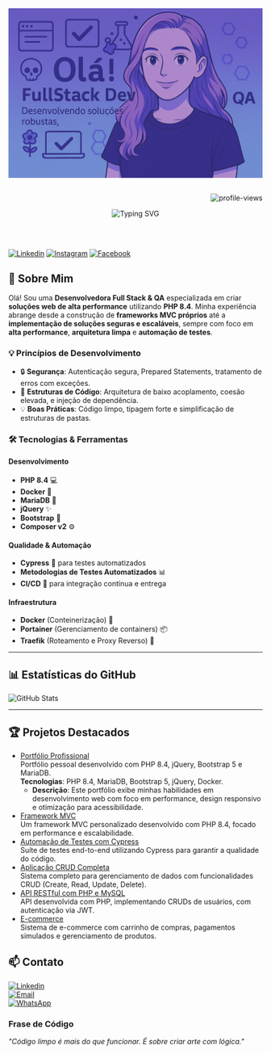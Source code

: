 <div>
  <img align="center" alt="Pixel-Art" width="1000px" src="banner.png"/>
</div>

<div align="right">
<br>

![profile-views](https://komarev.com/ghpvc/?username=devnayaravieira&color=blueviolet)

</div>

<div align="center">

![Typing SVG](https://readme-typing-svg.herokuapp.com?size=30&color=8833D7&width=600&height=60&lines=Desenvolvedor+Full+Stack+%F0%9F%92%BB;PHP+8.4+%7C+OOP+%7C+MVC+Framework;Docker+%7C+MariaDB+%7C+High+Performance)

</div>

<br>
<br>

[![Linkedin](https://img.shields.io/badge/LinkedIn-0077B5?style=for-the-badge&logo=linkedin&logoColor=white)](https://www.linkedin.com/in/nayaranunesvieira/)
[![Instagram](https://img.shields.io/badge/Instagram-E4405F?style=for-the-badge&logo=instagram&logoColor=white)](https://www.instagram.com/nayaravieira_?igsh=MW4wM3Y4MWVjNWpxYQ%3D%3D&utm_source=qr)
[![Facebook](https://img.shields.io/badge/Facebook-1877F2?style=for-the-badge&logo=facebook&logoColor=white)](https://www.facebook.com/NayNVieira)

## 🚀 Sobre Mim

Olá! Sou uma **Desenvolvedora Full Stack & QA** especializada em criar **soluções web de alta performance** utilizando **PHP 8.4**. Minha experiência abrange desde a construção de **frameworks MVC próprios** até a **implementação de soluções seguras e escaláveis**, sempre com foco em **alta performance**, **arquitetura limpa** e **automação de testes**.

### 💡 Princípios de Desenvolvimento
- 🔒 **Segurança**: Autenticação segura, Prepared Statements, tratamento de erros com exceções.
- 📂 **Estruturas de Código**: Arquitetura de baixo acoplamento, coesão elevada, e injeção de dependência.
- 💡 **Boas Práticas**: Código limpo, tipagem forte e simplificação de estruturas de pastas.

### 🛠️ Tecnologias & Ferramentas

#### **Desenvolvimento**
- **PHP 8.4** 💻
- **Docker** 🐳
- **MariaDB** 💾
- **jQuery** ✨
- **Bootstrap** 📱
- **Composer v2** ⚙️  

#### **Qualidade & Automação**
- **Cypress** 🧪 para testes automatizados
- **Metodologias de Testes Automatizados** 📊
- **CI/CD** 🔄 para integração contínua e entrega

#### **Infraestrutura**
- **Docker** (Conteinerização) 🐋
- **Portainer** (Gerenciamento de containers) 📦
- **Traefik** (Roteamento e Proxy Reverso) 🔀

---

## 📊 Estatísticas do GitHub

![GitHub Stats](https://github-readme-stats.vercel.app/api?username=devnayaravieira&show_icons=true&count_private=true&hide=prs&theme=radical)

---

## 🏆 **Projetos Destacados**
- [Portfólio Profissional](https://github.com/DevNayaraVieira/portfolio)  
  Portfólio pessoal desenvolvido com PHP 8.4, jQuery, Bootstrap 5 e MariaDB.  
  **Tecnologias**: PHP 8.4, MariaDB, Bootstrap 5, jQuery, Docker.
  - **Descrição**: Este portfólio exibe minhas habilidades em desenvolvimento web com foco em performance, design responsivo e otimização para acessibilidade.
- [Framework MVC](https://github.com/DevNayaraVieira/framework-mvc)  
  Um framework MVC personalizado desenvolvido com PHP 8.4, focado em performance e escalabilidade.
- [Automação de Testes com Cypress](https://github.com/DevNayaraVieira/automacao-cypress)  
  Suíte de testes end-to-end utilizando Cypress para garantir a qualidade do código.
- [Aplicação CRUD Completa](https://github.com/DevNayaraVieira/aplicacao-crud)  
  Sistema completo para gerenciamento de dados com funcionalidades CRUD (Create, Read, Update, Delete).
- [API RESTful com PHP e MySQL](https://github.com/DevNayaraVieira/api-restful)  
  API desenvolvida com PHP, implementando CRUDs de usuários, com autenticação via JWT.
- [E-commerce](https://github.com/DevNayaraVieira/e-commerce)  
  Sistema de e-commerce com carrinho de compras, pagamentos simulados e gerenciamento de produtos.

## 📫 **Contato**

[![Linkedin](https://img.shields.io/badge/LinkedIn-0077B5?style=for-the-badge&logo=linkedin&logoColor=white)](https://www.linkedin.com/in/nayaranunesvieira)  
[![Email](https://img.shields.io/badge/Email-D14836?style=for-the-badge&logo=gmail&logoColor=white)](mailto:nayvieira_@hotmail.com.com)  
[![WhatsApp](https://img.shields.io/badge/WhatsApp-25D366?style=for-the-badge&logo=whatsapp&logoColor=white)](https://wa.me/+5515996855425)

### **Frase de Código**
*"Código limpo é mais do que funcionar. É sobre criar arte com lógica."*
